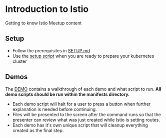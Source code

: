 # Introduction to Istio

Getting to know Istio Meetup content

## Setup
- Follow the prerequisites in [SETUP.md](./SETUP.md)
- Use the [setup script](./scripts/setup.sh) when you are ready to prepare your kubernetes cluster

## Demos

The [DEMO](./DEMO.md) contains a walkthrough of each demo and what script to run.
<b>All demo scripts should be run within the manifests directory.</b>

- Each demo script will halt for a user to press a button when further explanation is needed before continuing.
- Files will be presented to the screen after the command runs so that the presenter can review
what was just created while Istio is setting routes.
- Each demo has it's own unique script that will cleanup everything created as the final step.
